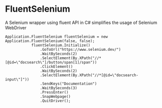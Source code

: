 # FluentSelenium
A Selenium wrapper using fluent API in C# simplifies the usage of Selenium WebDriver

```
Application.FluentSelenium fluentSelenium = new Application.FluentSelenium(false, false);
            fluentSelenium.Initialize()
                .GoToUrl("https://www.selenium.dev/")
                .WaitBySeconds(2)
                .SelectElement(By.XPath("//*[@id=\"docsearch\"]/button/span[1]/span"))
                .ClickElement()
                .WaitBySeconds(2)
                .SelectElement(By.XPath("//*[@id=\"docsearch-input\"]"))
                .SendKeys("Documentation")
                .WaitBySeconds(3)
                .PressEnter()
                .SnapWebpage()
                .QuitDriver();
```
